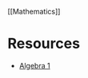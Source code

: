 [[Mathematics]]

# Resources

- [Algebra 1](https://www.youtube.com/playlist?list=PLGbL7EvScmU7ZqJW4HumYdDYv12Wt3yOk)
